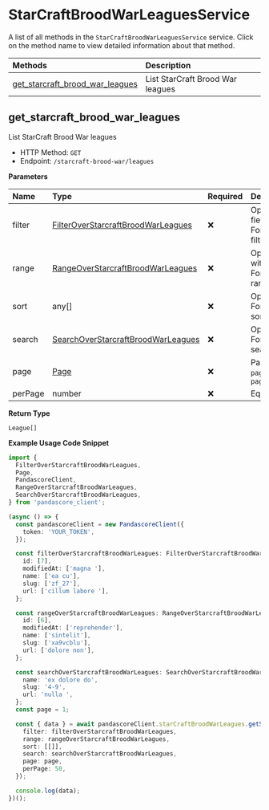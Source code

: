 # StarCraftBroodWarLeaguesService

A list of all methods in the `StarCraftBroodWarLeaguesService` service. Click on the method name to view detailed information about that method.

| Methods                                                             | Description                      |
| :------------------------------------------------------------------ | :------------------------------- |
| [get_starcraft_brood_war_leagues](#get_starcraft_brood_war_leagues) | List StarCraft Brood War leagues |

## get_starcraft_brood_war_leagues

List StarCraft Brood War leagues

- HTTP Method: `GET`
- Endpoint: `/starcraft-brood-war/leagues`

**Parameters**

| Name    | Type                                                                                  | Required | Description                                                                                                                                         |
| :------ | :------------------------------------------------------------------------------------ | :------- | :-------------------------------------------------------------------------------------------------------------------------------------------------- |
| filter  | [FilterOverStarcraftBroodWarLeagues](../models/FilterOverStarcraftBroodWarLeagues.md) | ❌       | Options to filter results. String fields are case sensitive <br/>For more information on filtering, see [docs](/docs/filtering-and-sorting#filter). |
| range   | [RangeOverStarcraftBroodWarLeagues](../models/RangeOverStarcraftBroodWarLeagues.md)   | ❌       | Options to select results within ranges <br/>For more information on ranges, see [docs](/docs/filtering-and-sorting#range).                         |
| sort    | any[]                                                                                 | ❌       | Options to sort results <br/>For more information on sorting, see [docs](/docs/filtering-and-sorting#sort).                                         |
| search  | [SearchOverStarcraftBroodWarLeagues](../models/SearchOverStarcraftBroodWarLeagues.md) | ❌       | Options to search results <br/>For more information on searching, see [docs](/docs/filtering-and-sorting#search).                                   |
| page    | [Page](../models/Page.md)                                                             | ❌       | Pagination in the form of `page=2` or `page[size]=30&page[number]=2`                                                                                |
| perPage | number                                                                                | ❌       | Equivalent to `page[size]`                                                                                                                          |

**Return Type**

`League[]`

**Example Usage Code Snippet**

```typescript
import {
  FilterOverStarcraftBroodWarLeagues,
  Page,
  PandascoreClient,
  RangeOverStarcraftBroodWarLeagues,
  SearchOverStarcraftBroodWarLeagues,
} from 'pandascore_client';

(async () => {
  const pandascoreClient = new PandascoreClient({
    token: 'YOUR_TOKEN',
  });

  const filterOverStarcraftBroodWarLeagues: FilterOverStarcraftBroodWarLeagues = {
    id: [7],
    modifiedAt: ['magna '],
    name: ['ea cu'],
    slug: ['zf_27'],
    url: ['cillum labore '],
  };

  const rangeOverStarcraftBroodWarLeagues: RangeOverStarcraftBroodWarLeagues = {
    id: [6],
    modifiedAt: ['reprehender'],
    name: ['sintelit'],
    slug: ['xa9vcblu'],
    url: ['dolore non'],
  };

  const searchOverStarcraftBroodWarLeagues: SearchOverStarcraftBroodWarLeagues = {
    name: 'ex dolore do',
    slug: '4-9',
    url: 'nulla ',
  };
  const page = 1;

  const { data } = await pandascoreClient.starCraftBroodWarLeagues.getStarcraftBroodWarLeagues({
    filter: filterOverStarcraftBroodWarLeagues,
    range: rangeOverStarcraftBroodWarLeagues,
    sort: [[]],
    search: searchOverStarcraftBroodWarLeagues,
    page: page,
    perPage: 50,
  });

  console.log(data);
})();
```

<!-- This file was generated by liblab | https://liblab.com/ -->
